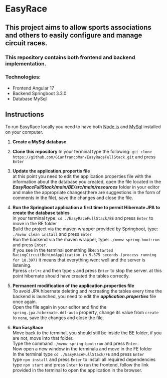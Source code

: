 # EasyRace
## This project aims to allow sports associations and others to easily configure and manage circuit races.
### This repository contains both frontend and backend implementation.
### Technologies:
- Frontend Angular 17
- Backend Springboot 3.3.0
- Database MySql

## Instructions

To run EasyRace locally you need to have both [Node.js](https://nodejs.org/en/download/package-manager) and [MySql](https://www.mysql.com/downloads/) installed on your computer. 

1. ****Create a MySql database**** 
  
2. ****Clone this repository****
In your terminal type the following:
```git clone https://github.com/GianfrancoMan/EasyRaceFullStack.git``` and press ```Enter```

3. ****Update the application.propertis file****  
at this point you need to edit the application.properties file with the information about the database you created, open the file located in the
___EasyRaceFullStack/main/BE/src/main/resources___ folder in your editor and make the appropriate changes(there are suggestions in the form of comments in the file), save the changes and close the file.  

4. ****Run the Springboot application a first time to permit Hibernate JPA to create the database tables****  
in your terminal type: ```cd ./EasyRaceFullStack/BE``` and press ``` Enter ``` to move in the BE folder  
Build the project via the maven wrapper provided by Springboot, type: ```./mvnw clean install``` and press ``` Enter ```  
Run the backend via the maven wrapper, type: ```./mvnw spring-boot:run``` and press  ``` Enter ```.  
if you see in the terminal something like: ``` Started RacingCircuitBehindApplication in 9.575 seconds (process running for 10.397) ``` it means that everything went well and the server is listening.  
Ppress ```ctrl+c``` and then type ``` s ```  and press  ``` Enter ``` to stop the server.
at this point hibernate should have created the tables correctly.  

6. ****Permanent modification of the application.properties file****  
To avoid JPA hibernate deleting and recreating the tables every time the backend is launched, you need to edit the ___application.properties___ file once again.  
Open the file again in your editor and find the ``` spring.jpa.hibernate.ddl-auto ``` property, change its value from ``` create ``` to ``` none ```, save the changes and close the file.

7. ****Run EasyRace****  
Move back to the terminal, you should still be inside the BE folder, if you are not, move into that folder.  
Type the command ``` ./mvnw spring-boot:run ``` and press  ``` Enter ```.  
Now open a new window in the terminala and move in the FE folder  
In the terminal type ``` cd ./EasyRaceFullStack/FE ``` and press  ``` Enter ```  
type ```npm install``` and press  ``` Enter ``` to install all required dependencies  
type ```npm start``` and press  ``` Enter ``` to run the frontend, follow the link provided in the terminal to open the application in the browser.  
